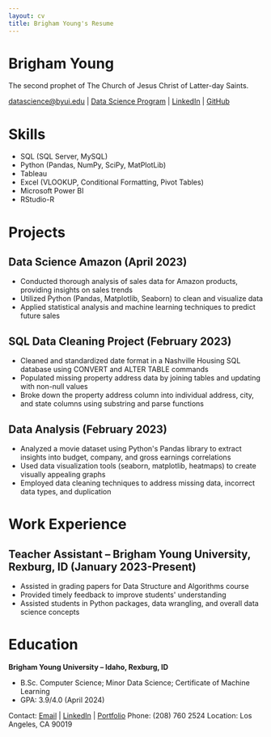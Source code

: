 ```yaml
---
layout: cv
title: Brigham Young's Resume
---
```

# Brigham Young
The second prophet of The Church of Jesus Christ of Latter-day Saints.

<div id="webaddress">
<a href="datascience@byui.edu">datascience@byui.edu</a>
| <a href="https://byuidatascience.github.io/development.html">Data Science Program</a>
| <a href="https://www.linkedin.com/groups/13537407/">LinkedIn</a>
| <a href="https://github.com/byuids-resumes">GitHub</a>
</div>

<!-- https://www.monique.tech/the-art-of-markdown -->

# Skills
- SQL (SQL Server, MySQL)
- Python (Pandas, NumPy, SciPy, MatPlotLib)
- Tableau
- Excel (VLOOKUP, Conditional Formatting, Pivot Tables)
- Microsoft Power BI
- RStudio-R

# Projects

## Data Science Amazon (April 2023)
- Conducted thorough analysis of sales data for Amazon products, providing insights on sales trends
- Utilized Python (Pandas, Matplotlib, Seaborn) to clean and visualize data
- Applied statistical analysis and machine learning techniques to predict future sales

## SQL Data Cleaning Project (February 2023)
- Cleaned and standardized date format in a Nashville Housing SQL database using CONVERT and ALTER TABLE commands
- Populated missing property address data by joining tables and updating with non-null values
- Broke down the property address column into individual address, city, and state columns using substring and parse functions

## Data Analysis (February 2023)
- Analyzed a movie dataset using Python's Pandas library to extract insights into budget, company, and gross earnings correlations
- Used data visualization tools (seaborn, matplotlib, heatmaps) to create visually appealing graphs
- Employed data cleaning techniques to address missing data, incorrect data types, and duplication

# Work Experience

## Teacher Assistant – Brigham Young University, Rexburg, ID (January 2023-Present)
- Assisted in grading papers for Data Structure and Algorithms course
- Provided timely feedback to improve students' understanding
- Assisted students in Python packages, data wrangling, and overall data science concepts

# Education

**Brigham Young University – Idaho, Rexburg, ID**
- B.Sc. Computer Science; Minor Data Science; Certificate of Machine Learning
- GPA: 3.9/4.0 (April 2024)

Contact: [Email](mailto:daviethedev781@gmail.com) | [LinkedIn](https://www.linkedin.com/in/daviethedev/) | [Portfolio](https://reliable-raindrop-eac772.netlify.app/)
Phone: (208) 760 2524
Location: Los Angeles, CA 90019



<!-- ### Footer

Last updated: May 2013 -->


